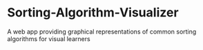 # Sorting-Algorithm-Visualizer
A web app providing graphical representations of common sorting algorithms for visual learners
